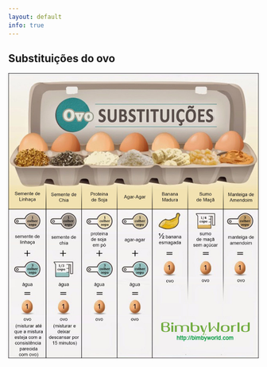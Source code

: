 ```yaml
---
layout: default
info: true
---
```


## Substituições do ovo

![Substituicoes do ovo](assets/images/ovo-substituicoes.jpg)